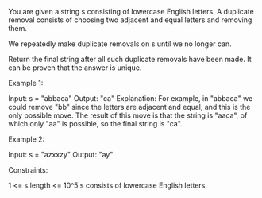 You are given a string s consisting of lowercase English letters. A duplicate
removal consists of choosing two adjacent and equal letters and removing
them.

We repeatedly make duplicate removals on s until we no longer can.

Return the final string after all such duplicate removals have been made. It
can be proven that the answer is unique.


Example 1:


Input: s = "abbaca"
Output: "ca"
Explanation: 
For example, in "abbaca" we could remove "bb" since the letters are adjacent
and equal, and this is the only possible move.  The result of this move is
that the string is "aaca", of which only "aa" is possible, so the final
string is "ca".


Example 2:


Input: s = "azxxzy"
Output: "ay"



Constraints:


1 <= s.length <= 10^5
s consists of lowercase English letters.




